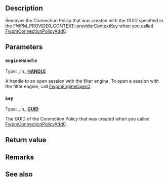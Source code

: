 ## Description

Removes the Connection Policy that was created with the GUID specified in the [FWPM_PROVIDER_CONTEXT::providerContextKey](https://learn.microsoft.com/windows/win32/api/fwpmtypes/ns-fwpmtypes-fwpm_provider_context3) when you called [FwpmConnectionPolicyAdd0](https://learn.microsoft.com/windows/win32/api/fwpmu/nf-fwpmu-fwpmconnectionpolicyadd0).

## Parameters

### `engineHandle`

Type: \_In\_ **[HANDLE](https://learn.microsoft.com/windows/win32/winprog/windows-data-types)**

A handle to an open session with the filter engine. To open a session with the filter engine, call [FwpmEngineOpen0](https://learn.microsoft.com/windows/win32/api/fwpmu/nf-fwpmu-fwpmengineopen0).

### `key`

Type: \_In\_ **[GUID](https://learn.microsoft.com/windows/win32/api/guiddef/ns-guiddef-guid)**

The GUID of the Connection Policy that was created when you called [FwpmConnectionPolicyAdd0](https://learn.microsoft.com/windows/win32/api/fwpmu/nf-fwpmu-fwpmconnectionpolicyadd0).

## Return value

## Remarks

## See also